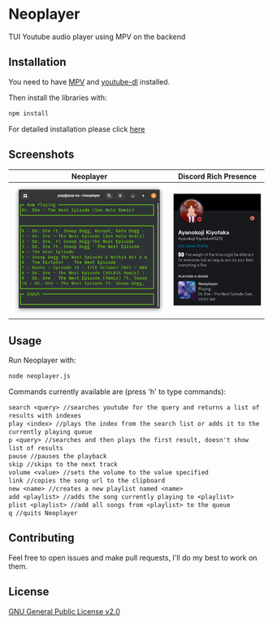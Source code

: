 # Neoplayer

TUI Youtube audio player using MPV on the backend

## Installation

You need to have [MPV](https://mpv.io/) and [youtube-dl](https://youtube-dl.org/) installed.

Then install the libraries with:
```bash
npm install
```

For detailed installation please click [here](Install.md)

## Screenshots

Neoplayer             |  Discord Rich Presence
:-------------------------:|:-------------------------:
![Neoplayer](screenshots/neoplayer.png)  |  ![Discord Rich Presence](screenshots/discord1.png)

## Usage

Run Neoplayer with:
```bash
node neoplayer.js
```

Commands currently available are (press 'h' to type commands):
```text
search <query> //searches youtube for the query and returns a list of results with indexes
play <index> //plays the index from the search list or adds it to the currently playing queue
p <query> //searches and then plays the first result, doesn't show list of results
pause //pauses the playback
skip //skips to the next track
volume <value> //sets the volume to the value specified
link //copies the song url to the clipboard
new <name> //creates a new playlist named <name>
add <playlist> //adds the song currently playing to <playlist>
plist <playlist> //add all songs from <playlist> to the queue
q //quits Neoplayer
```
## Contributing
Feel free to open issues and make pull requests, I'll do my best to work on them.

## License
[GNU General Public License v2.0](LICENSE)
